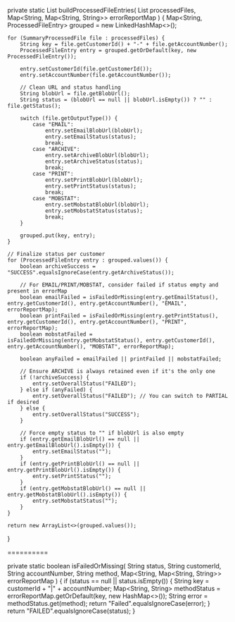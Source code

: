private static List<ProcessedFileEntry> buildProcessedFileEntries(
        List<SummaryProcessedFile> processedFiles,
        Map<String, Map<String, String>> errorReportMap
) {
    Map<String, ProcessedFileEntry> grouped = new LinkedHashMap<>();

    for (SummaryProcessedFile file : processedFiles) {
        String key = file.getCustomerId() + "-" + file.getAccountNumber();
        ProcessedFileEntry entry = grouped.getOrDefault(key, new ProcessedFileEntry());

        entry.setCustomerId(file.getCustomerId());
        entry.setAccountNumber(file.getAccountNumber());

        // Clean URL and status handling
        String blobUrl = file.getBlobUrl();
        String status = (blobUrl == null || blobUrl.isEmpty()) ? "" : file.getStatus();

        switch (file.getOutputType()) {
            case "EMAIL":
                entry.setEmailBlobUrl(blobUrl);
                entry.setEmailStatus(status);
                break;
            case "ARCHIVE":
                entry.setArchiveBlobUrl(blobUrl);
                entry.setArchiveStatus(status);
                break;
            case "PRINT":
                entry.setPrintBlobUrl(blobUrl);
                entry.setPrintStatus(status);
                break;
            case "MOBSTAT":
                entry.setMobstatBlobUrl(blobUrl);
                entry.setMobstatStatus(status);
                break;
        }

        grouped.put(key, entry);
    }

    // Finalize status per customer
    for (ProcessedFileEntry entry : grouped.values()) {
        boolean archiveSuccess = "SUCCESS".equalsIgnoreCase(entry.getArchiveStatus());

        // For EMAIL/PRINT/MOBSTAT, consider failed if status empty and present in errorMap
        boolean emailFailed = isFailedOrMissing(entry.getEmailStatus(), entry.getCustomerId(), entry.getAccountNumber(), "EMAIL", errorReportMap);
        boolean printFailed = isFailedOrMissing(entry.getPrintStatus(), entry.getCustomerId(), entry.getAccountNumber(), "PRINT", errorReportMap);
        boolean mobstatFailed = isFailedOrMissing(entry.getMobstatStatus(), entry.getCustomerId(), entry.getAccountNumber(), "MOBSTAT", errorReportMap);

        boolean anyFailed = emailFailed || printFailed || mobstatFailed;

        // Ensure ARCHIVE is always retained even if it's the only one
        if (!archiveSuccess) {
            entry.setOverallStatus("FAILED");
        } else if (anyFailed) {
            entry.setOverallStatus("FAILED"); // You can switch to PARTIAL if desired
        } else {
            entry.setOverallStatus("SUCCESS");
        }

        // Force empty status to "" if blobUrl is also empty
        if (entry.getEmailBlobUrl() == null || entry.getEmailBlobUrl().isEmpty()) {
            entry.setEmailStatus("");
        }
        if (entry.getPrintBlobUrl() == null || entry.getPrintBlobUrl().isEmpty()) {
            entry.setPrintStatus("");
        }
        if (entry.getMobstatBlobUrl() == null || entry.getMobstatBlobUrl().isEmpty()) {
            entry.setMobstatStatus("");
        }
    }

    return new ArrayList<>(grouped.values());
}

==========

private static boolean isFailedOrMissing(
        String status,
        String customerId,
        String accountNumber,
        String method,
        Map<String, Map<String, String>> errorReportMap
) {
    if (status == null || status.isEmpty()) {
        String key = customerId + "|" + accountNumber;
        Map<String, String> methodStatus = errorReportMap.getOrDefault(key, new HashMap<>());
        String error = methodStatus.get(method);
        return "Failed".equalsIgnoreCase(error);
    }
    return "FAILED".equalsIgnoreCase(status);
}
